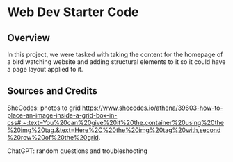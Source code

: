 # Web Dev Starter Code

## Overview

In this project, we were tasked with taking the content for the homepage of a bird watching website and adding structural elements to it so it could have a page layout applied to it.

## Sources and Credits

SheCodes: photos to grid
https://www.shecodes.io/athena/39603-how-to-place-an-image-inside-a-grid-box-in-css#:~:text=You%20can%20give%20it%20the,container%20using%20the%20img%20tag.&text=Here%2C%20the%20img%20tag%20with,second%20row%20of%20the%20grid.

ChatGPT: random questions and troubleshooting
